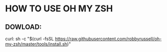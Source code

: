 # HOW TO USE OH MY ZSH

## DOWLOAD:

curl: sh -c "\$(curl -fsSL https://raw.githubusercontent.com/robbyrussell/oh-my-zsh/master/tools/install.sh)"
